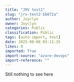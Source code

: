 ```yaml
---
title: "JRV test2"
slug: "jrv-test2-bb072a"
author: Joyclyn
owner: Joyclyn
categories: Public
classification: Public
tags: [auto-import, test]
date: 2025-08-08 03:11:15
likes: 0
imported: True 
import-source: "azure-devops"
import-reference: ""
---
```


Still nothing to see here